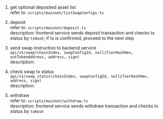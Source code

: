 1. get optional deposited asset list  
   refer to: `scripts/mainnet/listSwapConfigs.ts`

2. deposit  
   refer to: `scripts/mainnet/deposit.ts`  
   description: frontend service sends deposit transaction and checks tx status by `txHash`; if tx is confirmed, proceed to the next step

3. send swap instruction to backend service  
   `api/v1/swap(chainIndex, swapConfigId, nullifierHashHex, outTokenAddress, address, sign)`  
   description:

4. check swap tx status  
   `api/v1/swap_status(chainIndex, swapConfigId, nullifierHashHex, address, sign)`  
   description:

5. withdraw  
   refer to: `scripts/mainnet/withdraw.ts`  
   description: frontend service sends withdraw transaction and checks tx status by `txHash`
